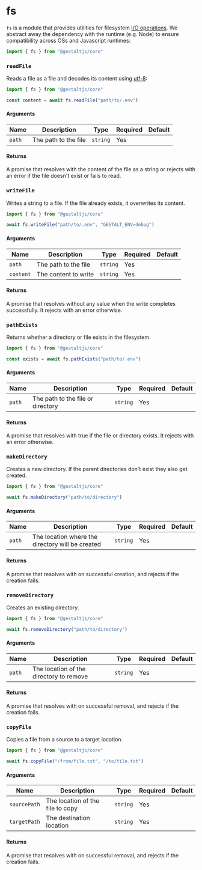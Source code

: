 # fs

`fs` is a module that provides utilities for filesystem [I/O operations](https://en.wikipedia.org/wiki/Input/output).
We abstract away the dependency with the runtime (e.g. Node) to ensure compatibility across OSs and Javascript runtimes:

```ts
import { fs } from "@gestaltjs/core"
```

### `readFile`

Reads a file as a file and decodes its content using [utf-8](https://en.wikipedia.org/wiki/UTF-8):

```ts
import { fs } from "@gestaltjs/core"

const content = await fs.readFile("path/to/.env")
```

#### Arguments

| Name | Description | Type | Required | Default |
| --- | ------ | ---- | --- | ---- |
| `path` | The path to the file | `string` | Yes | |

#### Returns

A promise that resolves with the content of the file as a string or rejects with an error if the file doesn't exist or fails to read.


### `writeFile`

Writes a string to a file. If the file already exists, it overwrites its content.

```ts
import { fs } from "@gestaltjs/core"

await fs.writeFile("path/to/.env", "GESTALT_ENV=debug")
```

#### Arguments

| Name | Description | Type | Required | Default |
| --- | ------ | ---- | --- | ---- |
| `path` | The path to the file | `string` | Yes | |
| `content` | The content to write | `string` | Yes | |

#### Returns

A promise that resolves without any value when the write completes successfully.
It rejects with an error otherwise.

### `pathExists`

Returns whether a directory or file exists in the filesystem.

```ts
import { fs } from "@gestaltjs/core"

const exists = await fs.pathExists("path/to/.env")
```

#### Arguments

| Name | Description | Type | Required | Default |
| --- | ------ | ---- | --- | ---- |
| `path` | The path to the file or directory | `string` | Yes | |

#### Returns

A promise that resolves with true if the file or directory exists.
It rejects with an error otherwise.

### `makeDirectory`

Creates a new directory. If the parent directories don't exist they also get created.

```ts
import { fs } from "@gestaltjs/core"

await fs.makeDirectory("path/to/directory")
```

#### Arguments

| Name | Description | Type | Required | Default |
| --- | ------ | ---- | --- | ---- |
| `path` | The location where the directory will be created | `string` | Yes | |

#### Returns

A promise that resolves with on successful creation, and rejects if the creation fails.

### `removeDirectory`

Creates an existing directory.

```ts
import { fs } from "@gestaltjs/core"

await fs.removeDirectory("path/to/directory")
```

#### Arguments

| Name | Description | Type | Required | Default |
| --- | ------ | ---- | --- | ---- |
| `path` | The location of the directory to remove | `string` | Yes | |

#### Returns

A promise that resolves with on successful removal, and rejects if the creation fails.

### `copyFile`

Copies a file from a source to a target location.

```ts
import { fs } from "@gestaltjs/core"

await fs.copyFile("/from/file.txt", "/to/file.txt")
```

#### Arguments

| Name | Description | Type | Required | Default |
| --- | ------ | ---- | --- | ---- |
| `sourcePath` | The location of the file to copy | `string` | Yes | |
| `targetPath` | The destination location | `string` | Yes | |

#### Returns

A promise that resolves with on successful removal, and rejects if the creation fails.
